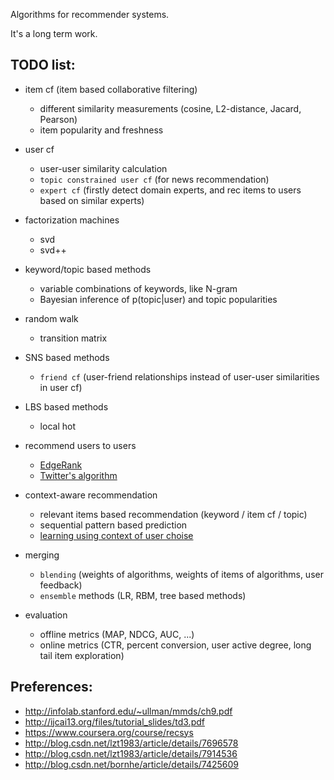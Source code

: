 Algorithms for recommender systems.

It's a long term work.

## TODO list:

* item cf (item based collaborative filtering)
    *  different similarity measurements (cosine, L2-distance, Jacard, Pearson)
    *  item popularity and freshness

* user cf
    *  user-user similarity calculation
    *  `topic constrained user cf`  (for news recommendation)
    *  `expert cf` (firstly detect domain experts, and rec items to users based on similar experts) 

* factorization machines
    *  svd
    *  svd++

* keyword/topic based methods
    *  variable combinations of keywords, like N-gram
    *  Bayesian inference of p(topic|user) and topic popularities

* random walk
    *  transition matrix

* SNS based methods
    *  `friend cf` (user-friend relationships instead of user-user similarities in user cf)

* LBS based methods
    *  local hot

* recommend users to users
    *  [EdgeRank](http://edgerank.net/)
    *  [Twitter's algorithm](http://blog.csdn.net/lzt1983/article/details/8755149)

* context-aware recommendation 
    *  relevant items based recommendation (keyword / item cf / topic)
    *  sequential pattern based prediction
    *  [learning using context of user choise](http://www.eeshyang.com/papers/SIGIR11CCF.pdf)

* merging
    *  `blending` (weights of algorithms, weights of items of algorithms, user feedback)
    *  `ensemble` methods (LR, RBM, tree based methods)

* evaluation
    *  offline metrics (MAP, NDCG, AUC, ...)
    *  online metrics (CTR, percent conversion, user active degree, long tail item exploration) 


## Preferences:

* http://infolab.stanford.edu/~ullman/mmds/ch9.pdf
* http://ijcai13.org/files/tutorial_slides/td3.pdf
* https://www.coursera.org/course/recsys
* http://blog.csdn.net/lzt1983/article/details/7696578
* http://blog.csdn.net/lzt1983/article/details/7914536
* http://blog.csdn.net/bornhe/article/details/7425609
